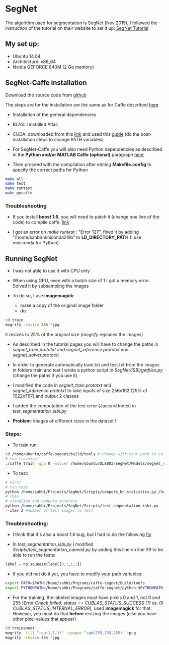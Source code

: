 # SegNet

The algorithm used for segmentation is SegNet (Nov 2015), I followed the instruction of the tutorial on their website to set it up:
[SegNet Tutorial](http://mi.eng.cam.ac.uk/projects/segnet/tutorial.html)

## My set up:

- Ubuntu 14.04
- Architecture: x86_64
- Nvidia GEFORCE 840M (2 Go memory)

## SegNet-Caffe installation

Download the source code from [github](https://github.com/alexgkendall/caffe-segnet)

The steps are for the installation are the same as for Caffe described [here](http://caffe.berkeleyvision.org/install_apt.html)

- Installation of the general dependencies
- BLAS: I installed Atlas
- CUDA: downloaded from this [link](https://developer.nvidia.com/cuda-downloads) and used this [guide](http://developer.download.nvidia.com/compute/cuda/7.5/Prod/docs/sidebar/CUDA_Installation_Guide_Linux.pdf) (do the post-installation steps to change PATH variables)

- For SegNet-Caffe you will also need Python dependencies as described in the **Python and/or MATLAB Caffe (optional)** paragraph [here](http://caffe.berkeleyvision.org/installation.html)

- Then proceed with the compilation after editing **Makefile.config** to specify the correct paths for Python

```bash
make all
make test
make runtest
make pycaffe
```

### Troubleshooting

- If you install **boost 1.6**, you will need to patch it (change one line of the code) to compile caffe: [link](https://svn.boost.org/trac/boost/attachment/ticket/11852/float128GccNvcc.patch)

- I got an error on *make runtest* : "Error 127", fixed it by adding "/home/sahbi/miniconda2/lib" to **LD_DIRECTORY_PATH** (I use miniconda for Python)

## Running SegNet

- I was not able to use it with CPU only

- When using GPU, even with a batch size of 1 I got a memory error. Solved it by subsampling the images

- To do so, I use **imagemagick**:

	- make a copy of the original image folder
	- do:

```bash
cd train
mogrify -resize 25% *jpg
```
it resizes to 25% of the original size (*mogrify* replaces the images)

- As described in the tutorial pages you will have to change the paths in *segnet_train.prototxt* and *segnet_inference.prototxt* and *segnet_solver.prototxt*

- In order to generate automatically train.txt and test.txt from the images in folders train and test I wrote a python script in *SegNet/ISBI/getfiles.py* (change the paths if you use it)

- I modified the code in *segnet_train.prototxt* and *segnet_inference.prototxt* to take inputs of size 256x192 (25% of 1022x767) and output 2 classes

- I added the computation of the test error (Jaccard Index) in *test_segmentation_isbi.py*

- **Problem**: images of different sizes in the dataset !

### Steps:

- To train run:

```bash
cd /home/ubuntu/caffe-segnet/build/tools # change with your path to caffe-segnet
# run training
./caffe train -gpu 0 -solver /home/ubuntu/DL8803/SegNet/Models/segnet_solver.prototxt -weights /home/ubuntu/data/SegNet/Models/VGG_ILSVRC_16_layers.caffemodel
```

- To test:

```bash
# First
# run test
python /home/sahbi/Projects/SegNet/Scripts/compute_bn_statistics.py /home/sahbi/Projects/SegNet/Models/segnet_train.prototxt /home/sahbi/Projects/SegNet/Models/Training/segnet_iter_300.caffemodel /home/sahbi/Projects/SegNet/Models/Inference/
# Then
# visualize and compute accuracy
python /home/sahbi/Projects/SegNet/Scripts/test_segmentation_isbi.py --model /home/sahbi/Projects/SegNet/Models/segnet_inference.prototxt --weights /home/sahbi/Projects/SegNet/Models/Inference/test_weights.caffemodel
--iter 2 #number of test images to test
```

### Troubleshooting:

- I think that it's also a boost 1.6 bug, but I had to do the following [fix](https://github.com/BVLC/caffe/pull/3575/files)

- In *test_segmentation_isbi.py* I modified *Scripts/test_segmentation_camvid.py* by adding this line on line 39 to be able to run the tests:

```python
label = np.squeeze(label[0,:,:,:])
```

- If you did not do it yet, you have to modify your path variables:

```bash
export PATH=$PATH:/home/sahbi/Prgrams/caffe-segnet/build/tools
export PYTHONPATH=/home/sahbi/Programs/caffe-segnet/python:$PYTHONPATH
```

- For the training, the labeled images must have pixels 0 and 1, not 0 and 255 (Error *Check failed: status == CUBLAS_STATUS_SUCCESS (11 vs. 0) CUBLAS_STATUS_INTERNAL_ERROR*), used **imagemagick** for that. However, you must do that **before** resizing the images (else you have other pixel values that appear)

```bash
cd trainannot
mogrify -fill "rgb(1,1,1)" -opaque "rgb(255,255,255)" *png
mogrify -resize 25% *jpg
```
